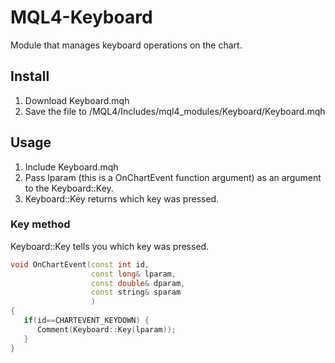 # MQL4-Keyboard
Module that manages keyboard operations on the chart.


## Install
1. Download Keyboard.mqh
2. Save the file to /MQL4/Includes/mql4_modules/Keyboard/Keyboard.mqh


## Usage
1. Include Keyboard.mqh
2. Pass lparam (this is a OnChartEvent function argument) as an argument to the Keyboard::Key.
3. Keyboard::Key returns which key was pressed.

### Key method
Keyboard::Key tells you which key was pressed.

```cpp
void OnChartEvent(const int id, 
                  const long& lparam,  
                  const double& dparam,
                  const string& sparam
                  ) 
{
   if(id==CHARTEVENT_KEYDOWN) { 
      Comment(Keyboard::Key(lparam));
   }
}
```
